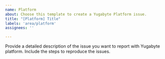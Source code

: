 ```yaml
---
name: Platform
about: Choose this template to create a Yugabyte Platform issue.
title: "[Platform] Title"
labels: 'area/platform'
assignees: ''

---
```


Provide a detailed description of the issue you want to report with Yugabyte platform.
Include the steps to reproduce the issues.
